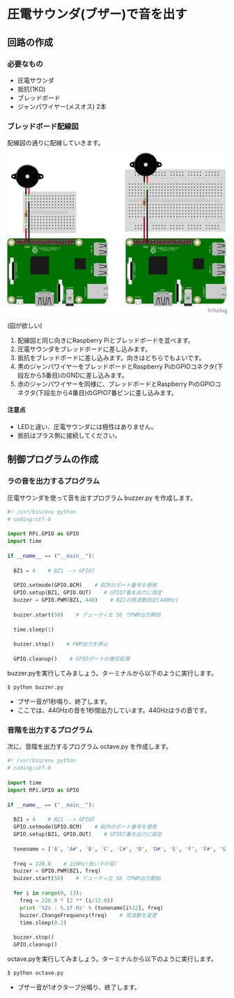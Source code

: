 # 圧電サウンダ(ブザー)で音を出す

## 回路の作成
### 必要なもの

* 圧電サウンダ
* 抵抗(1KΩ)
* ブレッドボード
* ジャンパワイヤー(メスオス) 2本

### ブレッドボード配線図

配線図の通りに配線していきます。

![breadboard_buzzer](img/RPi3_breadboard_buzzer.png) 

(図が欲しい)
1. 配線図と同じ向きにRaspberry Piとブレッドボードを並べます。
2. 圧電サウンダをブレッドボードに差し込みます。
3. 抵抗をブレッドボードに差し込みます。向きはどちらでもよいです。
4. 黒のジャンパワイヤーをブレッドボードとRaspberry PiのGPIOコネクタ(下段左から5番目)のGNDに差し込みます。
5. 赤のジャンパワイヤーを同様に、ブレッドボードとRaspberry PiのGPIOコネクタ(下段左から4番目)のGPIO7番ピンに差し込みます。

#### 注意点
* LEDと違い、圧電サウンダには極性はありません。
* 抵抗はプラス側に接続してください。

## 制御プログラムの作成
### ラの音を出力するプログラム

圧電サウンダを使って音を出すプログラム buzzer.py を作成します。

```python
#! /usr/bin/env python
# coding:utf-8

import RPi.GPIO as GPIO
import time

if __name__ == ("__main__"):

  BZ1 = 4    # BZ1 --> GPIO7

  GPIO.setmode(GPIO.BCM)    # BCMのポート番号を使用
  GPIO.setup(BZ1, GPIO.OUT)    # GPIO7番を出力に設定
  buzzer = GPIO.PWM(BZ1, 440)    # BZ1の周波数設定(440Hz)

  buzzer.start(50)    # デューティ比 50 でPWM出力開始

  time.sleep(1)

  buzzer.stop()    # PWM出力を停止

  GPIO.cleanup()    # GPIOポートの撤収処理
```

buzzer.pyを実行してみましょう。ターミナルから以下のように実行します。
```bash
$ python buzzer.py
```

* ブザー音が1秒鳴り、終了します。
* ここでは、440Hzの音を1秒間出力しています。440Hzはラの音です。

### 音階を出力するプログラム

次に、音階を出力するプログラム octave.py を作成します。

```python
#! /usr/bin/env python
# coding:utf-8

import time
import RPi.GPIO as GPIO

if __name__ == ("__main__"):

  BZ1 = 4    # BZ1 --> GPIO7
  GPIO.setmode(GPIO.BCM)    # BCMのポート番号を使用
  GPIO.setup(BZ1, GPIO.OUT)    # GPIO7番を出力に設定

  tonename = ['A', 'A#', 'B', 'C', 'C#', 'D', 'D#', 'E', 'F', 'F#', 'G', 'G#']

  freq = 220.0    # 220Hz(低いラの音)
  buzzer = GPIO.PWM(BZ1, freq)
  buzzer.start(50)    # デューティ比 50 でPWM出力開始

  for i in range(0, 13):
    freq = 220.0 * (2 ** (i/12.0))
    print '%2s : %.1f Hz' % (tonename[i%12], freq)
    buzzer.ChangeFrequency(freq)    # 周波数を変更
    time.sleep(0.2)

  buzzer.stop()
  GPIO.cleanup()
```

octave.pyを実行してみましょう。ターミナルから以下のように実行します。
```bash
$ python octave.py
```
* ブザー音が1オクターブ分鳴り、終了します。
